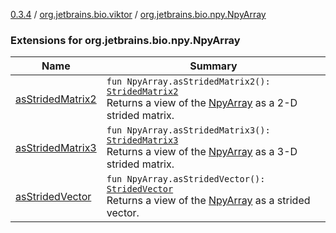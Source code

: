 [0.3.4](../../index.md) / [org.jetbrains.bio.viktor](../index.md) / [org.jetbrains.bio.npy.NpyArray](.)

### Extensions for org.jetbrains.bio.npy.NpyArray

| Name | Summary |
|---|---|
| [asStridedMatrix2](as-strided-matrix2.md) | `fun NpyArray.asStridedMatrix2(): `[`StridedMatrix2`](../-strided-matrix2/index.md)<br>Returns a view of the [NpyArray](#) as a 2-D strided matrix. |
| [asStridedMatrix3](as-strided-matrix3.md) | `fun NpyArray.asStridedMatrix3(): `[`StridedMatrix3`](../-strided-matrix3/index.md)<br>Returns a view of the [NpyArray](#) as a 3-D strided matrix. |
| [asStridedVector](as-strided-vector.md) | `fun NpyArray.asStridedVector(): `[`StridedVector`](../-strided-vector/index.md)<br>Returns a view of the [NpyArray](#) as a strided vector. |
